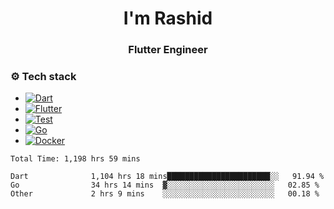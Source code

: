 <h1 align="center">I'm Rashid</h1>
<h3 align="center">Flutter Engineer</h3>


  
### ⚙️ Tech stack  
  
+ [![Dart](https://img.shields.io/badge/-Dart-05122A?style=flat&logo=dart&logoColor=blue)](https://dart.dev/)  
+ [![Flutter](https://img.shields.io/badge/-Flutter-05122A?style=flat&logo=flutter&logoColor=blue)](http://flutter.dev/)  
+ [![Test](https://img.shields.io/badge/-Test-05122A?style=flat&logo=dart)](https://dart.dev/guides/testing)    
+ [![Go](https://img.shields.io/badge/-Go-05122A?style=flat&logo=go)](https://go.dev/)  
+ [![Docker](https://img.shields.io/badge/-Docker-05122A?style=flat&logo=docker)](https://www.docker.com/)  


<!-- 
[![Anurag's GitHub stats](https://github-readme-stats.vercel.app/api?username=Durotann)](https://github.com/anuraghazra/github-readme-stats) -->


<!--START_SECTION:waka-->

```Flutter
Total Time: 1,198 hrs 59 mins

Dart              1,104 hrs 18 mins███████████████████████░░   91.94 %
Go                34 hrs 14 mins  ▓░░░░░░░░░░░░░░░░░░░░░░░░   02.85 %
Other             2 hrs 9 mins    ░░░░░░░░░░░░░░░░░░░░░░░░░   00.18 %
```

<!--END_SECTION:waka-->

